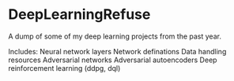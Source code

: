 # DeepLearningRefuse
A dump of some of my deep learning projects from the past year.

Includes:
  Neural network layers
  Network definations
  Data handling resources
  Adversarial networks
  Adversarial autoencoders
  Deep reinforcement learning (ddpg, dql)
